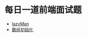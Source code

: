 # 每日一道前端面试题

- [lazyMan](https://github.com/lidad/every-day-a-challenge/tree/master/lazyman)   
- [数组初始化](https://github.com/lidad/every-day-a-challenge/blob/master/initializeAarray)
